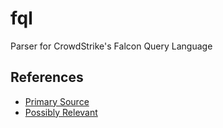 # fql

Parser for CrowdStrike's Falcon Query Language

## References

-   [Primary Source](https://arzg.github.io/lang/10/)
-   [Possibly Relevant](https://dev.to/cad97/lossless-syntax-trees-280c)
